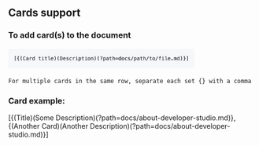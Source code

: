 ## Cards support

<!-- theme: info -->

### To add card(s) to the document

<img width="75%" src="https://raw.githubusercontent.com/Fiserv/developer-studio-support/develop/assets/images/md/card_syntax.png">
   
   
    For multiple cards in the same row, separate each set {} with a comma


### Card example:

[{(Title)(Some Description)(?path=docs/about-developer-studio.md)},{(Another Card)(Another Description)(?path=docs/about-developer-studio.md)}]

